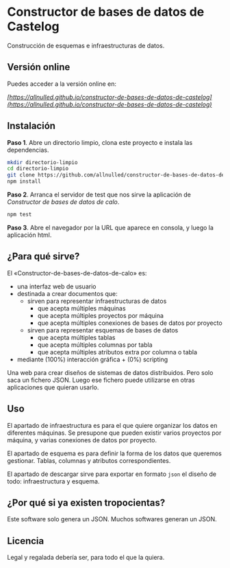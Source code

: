 # Constructor de bases de datos de Castelog

Construcción de esquemas e infraestructuras de datos.

## Versión online

Puedes acceder a la versión online en:

*[https://allnulled.github.io/constructor-de-bases-de-datos-de-castelog](https://allnulled.github.io/constructor-de-bases-de-datos-de-castelog)*

## Instalación

**Paso 1**. Abre un directorio limpio, clona este proyecto e instala las dependencias.

```sh
mkdir directorio-limpio
cd directorio-limpio
git clone https://github.com/allnulled/constructor-de-bases-de-datos-de-castelog.git .
npm install
```

**Paso 2**. Arranca el servidor de test que nos sirve la aplicación de *Constructor de bases de datos de calo*.

```sh
npm test
```

**Paso 3**. Abre el navegador por la URL que aparece en consola, y luego la aplicación html.

## ¿Para qué sirve?

El «Constructor-de-bases-de-datos-de-calo» es:
  - una interfaz web de usuario
  - destinada a crear documentos que:
    - sirven para representar infraestructuras de datos
      - que acepta múltiples máquinas
      - que acepta múltiples proyectos por máquina
      - que acepta múltiples conexiones de bases de datos por proyecto
    - sirven para representar esquemas de bases de datos
      - que acepta múltiples tablas
      - que acepta múltiples columnas por tabla
      - que acepta múltiples atributos extra por columna o tabla
  - mediante (100%) interacción gráfica + (0%) scripting
  
Una web para crear diseños de sistemas de datos distribuidos. Pero solo saca un fichero JSON. Luego ese fichero puede utilizarse en otras aplicaciones que quieran usarlo.

## Uso

El apartado de infraestructura es para el que quiere organizar los datos en diferentes máquinas. Se presupone que pueden existir varios proyectos por máquina, y varias conexiones de datos por proyecto.

El apartado de esquema es para definir la forma de los datos que queremos gestionar. Tablas, columnas y atributos correspondientes.

El apartado de descargar sirve para exportar en formato `json` el diseño de todo: infraestructura y esquema.

## ¿Por qué si ya existen tropocientas?

Este software solo genera un JSON. Muchos softwares generan un JSON.

## Licencia

Legal y regalada debería ser, para todo el que la quiera.